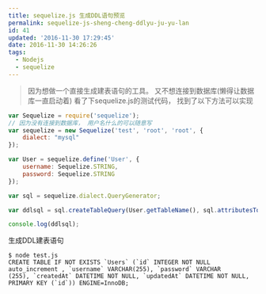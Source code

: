 ```yaml
---
title: sequelize.js 生成DDL语句预览
permalink: sequelize-js-sheng-cheng-ddlyu-ju-yu-lan
id: 41
updated: '2016-11-30 17:29:45'
date: 2016-11-30 14:26:26
tags:
  - Nodejs
  - sequelize
---
```


>因为想做一个直接生成建表语句的工具。 又不想连接到数据库(懒得让数据库一直启动着)
看了下sequelize.js的测试代码， 找到了以下方法可以实现

```javascript
var Sequelize = require('sequelize');
// 因为没有连接到数据库， 用户名什么的可以随意写
var sequelize = new Sequelize('test', 'root', 'root', {
    dialect: "mysql"
});

var User = sequelize.define('User', {
    username: Sequelize.STRING,
    password: Sequelize.STRING
});

var sql = sequelize.dialect.QueryGenerator;

var ddlsql = sql.createTableQuery(User.getTableName(), sql.attributesToSQL(User.rawAttributes), { });

console.log(ddlsql);
```

生成DDL建表语句
```shell
$ node test.js
CREATE TABLE IF NOT EXISTS `Users` (`id` INTEGER NOT NULL auto_increment , `username` VARCHAR(255), `password` VARCHAR
(255), `createdAt` DATETIME NOT NULL, `updatedAt` DATETIME NOT NULL, PRIMARY KEY (`id`)) ENGINE=InnoDB;
```
